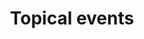 ---
layout: frontend-template-documentation
sectionKey: Frontend templates
eleventyNavigation:
  parent: Finders
title: Topical events
---